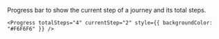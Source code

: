 Progress bar to show the current step of a journey and its total steps.

    <Progress totalSteps="4" currentStep="2" style={{ backgroundColor: "#F6F6F6" }} />
